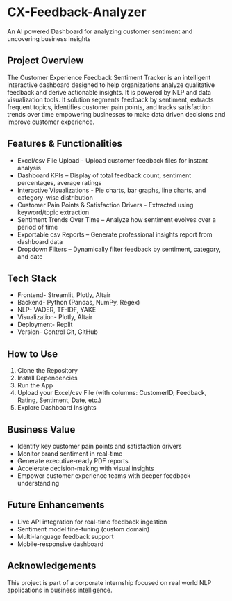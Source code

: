 # CX-Feedback-Analyzer
An AI powered Dashboard for analyzing customer sentiment and uncovering business insights

## Project Overview
The Customer Experience Feedback Sentiment Tracker is an intelligent interactive dashboard designed to help organizations analyze qualitative feedback and derive actionable insights. It is powered by NLP and data visualization tools. It solution segments feedback by sentiment, extracts frequent topics, identifies customer pain points, and tracks satisfaction trends over time empowering businesses to make data driven decisions and improve customer experience.

## Features & Functionalities
* Excel/csv File Upload - Upload customer feedback files for instant analysis
* Dashboard KPIs – Display of total feedback count, sentiment percentages, average ratings
* Interactive Visualizations - Pie charts, bar graphs, line charts, and category-wise distribution
* Customer Pain Points & Satisfaction Drivers - Extracted using keyword/topic extraction
* Sentiment Trends Over Time – Analyze how sentiment evolves over a period of time
* Exportable csv Reports – Generate professional insights report from dashboard data
* Dropdown Filters – Dynamically filter feedback by sentiment, category, and date

## Tech Stack
* Frontend-	Streamlit, Plotly, Altair
* Backend-	Python (Pandas, NumPy, Regex)
* NLP- VADER, TF-IDF, YAKE
* Visualization-	Plotly, Altair
* Deployment-	Replit
* Version- Control	Git, GitHub

## How to Use
1. Clone the Repository
2. Install Dependencies
3. Run the App
4. Upload your Excel/csv File (with columns: CustomerID, Feedback, Rating, Sentiment, Date, etc.)
5. Explore Dashboard Insights

## Business Value
* Identify key customer pain points and satisfaction drivers
* Monitor brand sentiment in real-time
* Generate executive-ready PDF reports
* Accelerate decision-making with visual insights
* Empower customer experience teams with deeper feedback understanding

## Future Enhancements
* Live API integration for real-time feedback ingestion
* Sentiment model fine-tuning (custom domain)
* Multi-language feedback support
* Mobile-responsive dashboard

## Acknowledgements
This project is part of a corporate internship focused on real world NLP applications in business intelligence.
